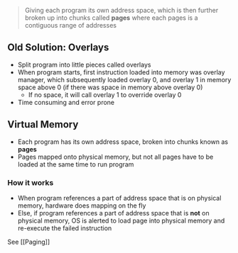 > Giving each program its own address space, which is then further broken up into chunks called **pages** where each pages is a contiguous range of addresses
## Old Solution: Overlays
- Split program into little pieces called overlays
- When program starts, first instruction loaded into memory was overlay manager, which subsequently loaded overlay 0, and overlay 1 in memory space above 0 (if there was space in memory above overlay 0)
	- If no space, it will call overlay 1 to override overlay 0
- Time consuming and error prone

## Virtual Memory
- Each program has its own address space, broken into chunks known as **pages**
- Pages mapped onto physical memory, but not all pages have to be loaded at the same time to run program

### How it works
- When program references a part of address space that is on physical memory, hardware does mapping on the fly
- Else, if program references a part of address space that is **not** on physical memory, OS is alerted to load page into physical memory and re-execute the failed instruction

See [[Paging]]
